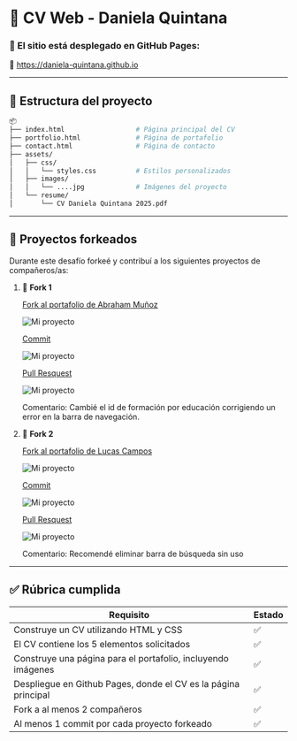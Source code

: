 # 📄 CV Web - Daniela Quintana

### 🚀 El sitio está desplegado en GitHub Pages:

🔗 https://daniela-quintana.github.io

---

## 📁 Estructura del proyecto

```bash
📦 
├── index.html                  # Página principal del CV
├── portfolio.html              # Página de portafolio
├── contact.html                # Página de contacto
├── assets/
│   ├── css/
│   │   └── styles.css          # Estilos personalizados
│   ├── images/
│   │   └── ....jpg             # Imágenes del proyecto
│   └── resume/
│       └── CV Daniela Quintana 2025.pdf
```

---

## 🔁 Proyectos forkeados

Durante este desafío forkeé y contribuí a los siguientes proyectos de compañeros/as:

1. 🔗 **Fork 1**

      [Fork al portafolio de Abraham Muñoz](https://github.com/daniela-quintana/lain21.github.io)

      ![Mi proyecto](./assets/images/fork-1.png)

      [Commit](https://github.com/daniela-quintana/lain21.github.io/commits/main/)

      ![Mi proyecto](./assets/images/commit-1.png)

      [Pull Resquest](https://github.com/lain21/lain21.github.io/pull/1)

      ![Mi proyecto](./assets/images/pull-request-1.png)


      Comentario: Cambié el id de formación por educación corrigiendo un error en la barra de navegación.

3. 🔗 **Fork 2**

      [Fork al portafolio de Lucas Campos](https://github.com/daniela-quintana/Desafio-Latam)
   
      ![Mi proyecto](./assets/images/fork-2.png)

      [Commit](https://github.com/daniela-quintana/Desafio-Latam/commits/master/)
   
      ![Mi proyecto](./assets/images/commit-2.png)

      [Pull Resquest](https://github.com/LucasCampMont/Desafio-Latam/pull/1)
   
      ![Mi proyecto](./assets/images/pull-request-2.png)


      Comentario: Recomendé eliminar barra de búsqueda sin uso

---

## ✅ Rúbrica cumplida

| Requisito                                                                 | Estado |
|---------------------------------------------------------------------------|--------|
| Construye un CV utilizando HTML y CSS                                     | ✅     |
| El CV contiene los 5 elementos solicitados                                | ✅     |
| Construye una página para el portafolio, incluyendo imágenes              | ✅     |
| Despliegue en Github Pages, donde el CV es la página principal            | ✅     |
| Fork a al menos 2 compañeros                                              | ✅     |
| Al menos 1 commit por cada proyecto forkeado                              | ✅     |
